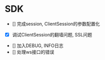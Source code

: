 # SDK

- [] 完成session, ClientSession的参数配置化
- [x] 调试ClientSession的翻墙问题, SSL问题
- [] 加入DEBUG, INFO日志
- [] 处理ws接口的错误
